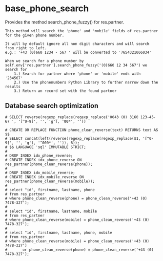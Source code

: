 base_phone_search
======================

Provides the method search_phone_fuzzy() for res.partner.
    
    This method will search the 'phone' and 'mobile' fields of res.partner for the given phone number.
    
    It will by default ignore all non digit characters and will search from right to left.
    e.g.: '+43 (0)660 1234 - 567 ' will be converted to '7654321066034'
    
    When we search for a phone number by self.env['res.partner'].search_phone_fuzzy('(0)660 12 34 567') we search for 
        1.) Search for partner where 'phone' or 'mobile' ends with '234567'
        2.) Use the phonenumbers Python Library to further narrow down the results
        3.) Return an record set with the found partner

Database search optimization
----------------------------

    # SELECT reverse(regexp_replace(regexp_replace('0043 (0) 3160 123-45-67 ', '[^0-9]', '', 'g'), '00*', ''))

    # CREATE OR REPLACE FUNCTION phone_clean_reverse(text) RETURNS text AS $$ 
    # SELECT concat(left(reverse(regexp_replace(regexp_replace($1, '[^0-9]', '', 'g'), '^000*', '')), 6));
    # $$ LANGUAGE 'sql' IMMUTABLE STRICT;
    # 
    # DROP INDEX idx_phone_reverse;
    # CREATE INDEX idx_phone_reverse ON res_partner(phone_clean_reverse(phone));
    # 
    # DROP INDEX idx_mobile_reverse;
    # CREATE INDEX idx_mobile_reverse ON res_partner(phone_clean_reverse(mobile));
    # 
    # select "id", firstname, lastname, phone 
    # from res_partner
    # where phone_clean_reverse(phone) = phone_clean_reverse('+43 (0) 7478-327');
    # 
    # select "id", firstname, lastname, mobile 
    # from res_partner
    # where phone_clean_reverse(mobile) = phone_clean_reverse('+43 (0) 7478-327');
    # 
    # select "id", firstname, lastname, phone, mobile 
    # from res_partner
    # where phone_clean_reverse(mobile) = phone_clean_reverse('+43 (0) 7478-327') 
    #       or phone_clean_reverse(phone) = phone_clean_reverse('+43 (0) 7478-327');
